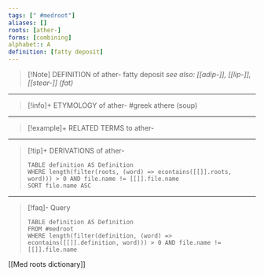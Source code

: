 ```yaml
---
tags: [" #medroot"]
aliases: []
roots: [ather-]
forms: [combining]
alphabet:: A
definition: [fatty deposit]
---
```

>[!Note] DEFINITION of ather-
>fatty deposit
>*see also: [[adip-]], [[lip-]], [[stear-]] (fat)*
_____
>[!info]+ ETYMOLOGY of ather-
>#greek athere (soup)
_____
>[!example]+ RELATED TERMS to ather-
>
_____
>[!tip]+ DERIVATIONS of ather-
>```dataview
>TABLE definition AS Definition 
>WHERE length(filter(roots, (word) => econtains([[]].roots, word))) > 0 AND file.name != [[]].file.name
>SORT file.name ASC
>```
_____
>[!faq]- Query
>```dataview
>TABLE definition AS Definition
>FROM #medroot
>WHERE length(filter(definition, (word) => econtains([[]].definition, word))) > 0 AND file.name != [[]].file.name
>```

[[Med roots dictionary]]